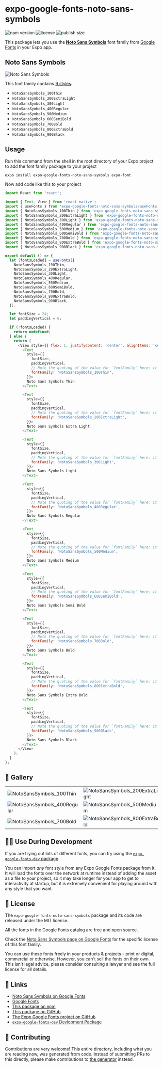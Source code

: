 # expo-google-fonts-noto-sans-symbols

![npm version](https://flat.badgen.net/npm/v/expo-google-fonts-noto-sans-symbols)
![license](https://flat.badgen.net/github/license/expo/google-fonts)
![publish size](https://flat.badgen.net/packagephobia/install/expo-google-fonts-noto-sans-symbols)

This package lets you use the [**Noto Sans Symbols**](https://fonts.google.com/specimen/Noto+Sans+Symbols) font family from [Google Fonts](https://fonts.google.com/) in your Expo app.

## Noto Sans Symbols

![Noto Sans Symbols](./font-family.png)

This font family contains [9 styles](#-gallery).

- `NotoSansSymbols_100Thin`
- `NotoSansSymbols_200ExtraLight`
- `NotoSansSymbols_300Light`
- `NotoSansSymbols_400Regular`
- `NotoSansSymbols_500Medium`
- `NotoSansSymbols_600SemiBold`
- `NotoSansSymbols_700Bold`
- `NotoSansSymbols_800ExtraBold`
- `NotoSansSymbols_900Black`

## Usage

Run this command from the shell in the root directory of your Expo project to add the font family package to your project
```sh
expo install expo-google-fonts-noto-sans-symbols expo-font
```

Now add code like this to your project
```js
import React from 'react';

import { Text, View } from 'react-native';
import { useFonts } from 'expo-google-fonts-noto-sans-symbols/useFonts';
import { NotoSansSymbols_100Thin } from 'expo-google-fonts-noto-sans-symbols/100Thin';
import { NotoSansSymbols_200ExtraLight } from 'expo-google-fonts-noto-sans-symbols/200ExtraLight';
import { NotoSansSymbols_300Light } from 'expo-google-fonts-noto-sans-symbols/300Light';
import { NotoSansSymbols_400Regular } from 'expo-google-fonts-noto-sans-symbols/400Regular';
import { NotoSansSymbols_500Medium } from 'expo-google-fonts-noto-sans-symbols/500Medium';
import { NotoSansSymbols_600SemiBold } from 'expo-google-fonts-noto-sans-symbols/600SemiBold';
import { NotoSansSymbols_700Bold } from 'expo-google-fonts-noto-sans-symbols/700Bold';
import { NotoSansSymbols_800ExtraBold } from 'expo-google-fonts-noto-sans-symbols/800ExtraBold';
import { NotoSansSymbols_900Black } from 'expo-google-fonts-noto-sans-symbols/900Black';

export default () => {
  let [fontsLoaded] = useFonts({
    NotoSansSymbols_100Thin,
    NotoSansSymbols_200ExtraLight,
    NotoSansSymbols_300Light,
    NotoSansSymbols_400Regular,
    NotoSansSymbols_500Medium,
    NotoSansSymbols_600SemiBold,
    NotoSansSymbols_700Bold,
    NotoSansSymbols_800ExtraBold,
    NotoSansSymbols_900Black,
  });

  let fontSize = 24;
  let paddingVertical = 6;

  if (!fontsLoaded) {
    return undefined;
  } else {
    return (
      <View style={{ flex: 1, justifyContent: 'center', alignItems: 'center' }}>
        <Text
          style={{
            fontSize,
            paddingVertical,
            // Note the quoting of the value for `fontFamily` here; it expects a string!
            fontFamily: 'NotoSansSymbols_100Thin',
          }}>
          Noto Sans Symbols Thin
        </Text>

        <Text
          style={{
            fontSize,
            paddingVertical,
            // Note the quoting of the value for `fontFamily` here; it expects a string!
            fontFamily: 'NotoSansSymbols_200ExtraLight',
          }}>
          Noto Sans Symbols Extra Light
        </Text>

        <Text
          style={{
            fontSize,
            paddingVertical,
            // Note the quoting of the value for `fontFamily` here; it expects a string!
            fontFamily: 'NotoSansSymbols_300Light',
          }}>
          Noto Sans Symbols Light
        </Text>

        <Text
          style={{
            fontSize,
            paddingVertical,
            // Note the quoting of the value for `fontFamily` here; it expects a string!
            fontFamily: 'NotoSansSymbols_400Regular',
          }}>
          Noto Sans Symbols Regular
        </Text>

        <Text
          style={{
            fontSize,
            paddingVertical,
            // Note the quoting of the value for `fontFamily` here; it expects a string!
            fontFamily: 'NotoSansSymbols_500Medium',
          }}>
          Noto Sans Symbols Medium
        </Text>

        <Text
          style={{
            fontSize,
            paddingVertical,
            // Note the quoting of the value for `fontFamily` here; it expects a string!
            fontFamily: 'NotoSansSymbols_600SemiBold',
          }}>
          Noto Sans Symbols Semi Bold
        </Text>

        <Text
          style={{
            fontSize,
            paddingVertical,
            // Note the quoting of the value for `fontFamily` here; it expects a string!
            fontFamily: 'NotoSansSymbols_700Bold',
          }}>
          Noto Sans Symbols Bold
        </Text>

        <Text
          style={{
            fontSize,
            paddingVertical,
            // Note the quoting of the value for `fontFamily` here; it expects a string!
            fontFamily: 'NotoSansSymbols_800ExtraBold',
          }}>
          Noto Sans Symbols Extra Bold
        </Text>

        <Text
          style={{
            fontSize,
            paddingVertical,
            // Note the quoting of the value for `fontFamily` here; it expects a string!
            fontFamily: 'NotoSansSymbols_900Black',
          }}>
          Noto Sans Symbols Black
        </Text>
      </View>
    );
  }
};

```

## 🔡 Gallery


||||
|-|-|-|
|![NotoSansSymbols_100Thin](.//100Thin/NotoSansSymbols_100Thin.ttf.png)|![NotoSansSymbols_200ExtraLight](.//200ExtraLight/NotoSansSymbols_200ExtraLight.ttf.png)|![NotoSansSymbols_300Light](.//300Light/NotoSansSymbols_300Light.ttf.png)||
|![NotoSansSymbols_400Regular](.//400Regular/NotoSansSymbols_400Regular.ttf.png)|![NotoSansSymbols_500Medium](.//500Medium/NotoSansSymbols_500Medium.ttf.png)|![NotoSansSymbols_600SemiBold](.//600SemiBold/NotoSansSymbols_600SemiBold.ttf.png)||
|![NotoSansSymbols_700Bold](.//700Bold/NotoSansSymbols_700Bold.ttf.png)|![NotoSansSymbols_800ExtraBold](.//800ExtraBold/NotoSansSymbols_800ExtraBold.ttf.png)|![NotoSansSymbols_900Black](.//900Black/NotoSansSymbols_900Black.ttf.png)||


## 👩‍💻 Use During Development

If you are trying out lots of different fonts, you can try using the [`expo-google-fonts-dev` package](https://github.com/freeboub/google-fonts/tree/master/font-packages/dev#readme).

You can import *any* font style from any Expo Google Fonts package from it. It will load the fonts
over the network at runtime instead of adding the asset as a file to your project, so it may take longer
for your app to get to interactivity at startup, but it is extremely convenient
for playing around with any style that you want.

## 📖 License

The `expo-google-fonts-noto-sans-symbols` package and its code are released under the MIT license.

All the fonts in the Google Fonts catalog are free and open source.

Check the [Noto Sans Symbols page on Google Fonts](https://fonts.google.com/specimen/Noto+Sans+Symbols) for the specific license of this font family.

You can use these fonts freely in your products & projects - print or digital, commercial or otherwise. However, you can't sell the fonts on their own. This isn't legal advice, please consider consulting a lawyer and see the full license for all details.

## 🔗 Links

- [Noto Sans Symbols on Google Fonts](https://fonts.google.com/specimen/Noto+Sans+Symbols)
- [Google Fonts](https://fonts.google.com/)
- [This package on npm](https://www.npmjs.com/package/expo-google-fonts-noto-sans-symbols)
- [This package on GitHub](https://github.com/freeboub/google-fonts/tree/master/font-packages/noto-sans-symbols)
- [The Expo Google Fonts project on GitHub](https://github.com/freeboub/google-fonts)
- [`expo-google-fonts-dev` Devlopment Package](https://github.com/freeboub/google-fonts/tree/master/font-packages/dev)

## 🤝 Contributing

Contributions are very welcome! This entire directory, including what you are reading now, was generated from code. Instead of submitting PRs to this directly, please make contributions to [the generator](https://github.com/freeboub/google-fonts/tree/master/packages/generator) instead.
